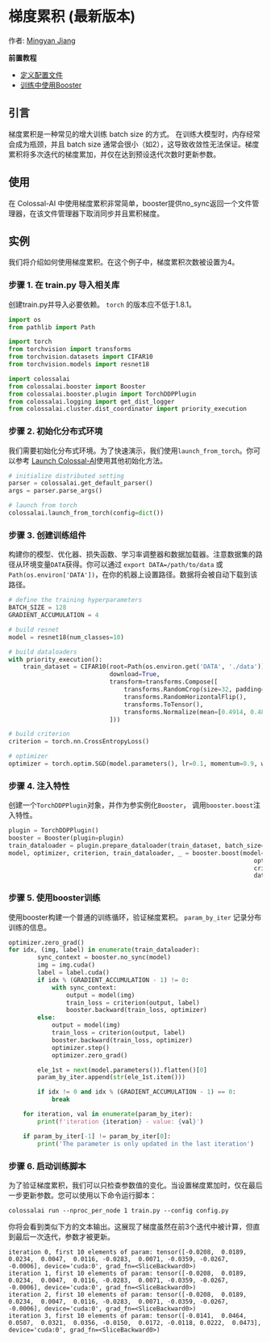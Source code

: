 # 梯度累积 (最新版本)

作者: [Mingyan Jiang](https://github.com/jiangmingyan)

**前置教程**
- [定义配置文件](../basics/define_your_config.md)
- [训练中使用Booster](../basics/booster_api.md)

## 引言

梯度累积是一种常见的增大训练 batch size 的方式。 在训练大模型时，内存经常会成为瓶颈，并且 batch size 通常会很小（如2），这导致收敛性无法保证。梯度累积将多次迭代的梯度累加，并仅在达到预设迭代次数时更新参数。

## 使用

在 Colossal-AI 中使用梯度累积非常简单，booster提供no_sync返回一个文件管理器，在该文件管理器下取消同步并且累积梯度。

## 实例

我们将介绍如何使用梯度累积。在这个例子中，梯度累积次数被设置为4。

### 步骤 1. 在 train.py 导入相关库
创建train.py并导入必要依赖。 `torch` 的版本应不低于1.8.1。

```python
import os
from pathlib import Path

import torch
from torchvision import transforms
from torchvision.datasets import CIFAR10
from torchvision.models import resnet18

import colossalai
from colossalai.booster import Booster
from colossalai.booster.plugin import TorchDDPPlugin
from colossalai.logging import get_dist_logger
from colossalai.cluster.dist_coordinator import priority_execution
```

### 步骤 2. 初始化分布式环境

我们需要初始化分布式环境。为了快速演示，我们使用`launch_from_torch`。你可以参考 [Launch Colossal-AI](../basics/launch_colossalai.md)使用其他初始化方法。

```python
# initialize distributed setting
parser = colossalai.get_default_parser()
args = parser.parse_args()

# launch from torch
colossalai.launch_from_torch(config=dict())

```

### 步骤 3. 创建训练组件

构建你的模型、优化器、损失函数、学习率调整器和数据加载器。注意数据集的路径从环境变量`DATA`获得。你可以通过 `export DATA=/path/to/data` 或 `Path(os.environ['DATA'])`，在你的机器上设置路径。数据将会被自动下载到该路径。

```python
# define the training hyperparameters
BATCH_SIZE = 128
GRADIENT_ACCUMULATION = 4

# build resnet
model = resnet18(num_classes=10)

# build dataloaders
with priority_execution():
    train_dataset = CIFAR10(root=Path(os.environ.get('DATA', './data')),
                            download=True,
                            transform=transforms.Compose([
                                transforms.RandomCrop(size=32, padding=4),
                                transforms.RandomHorizontalFlip(),
                                transforms.ToTensor(),
                                transforms.Normalize(mean=[0.4914, 0.4822, 0.4465], std=[0.2023, 0.1994, 0.2010]),
                            ]))

# build criterion
criterion = torch.nn.CrossEntropyLoss()

# optimizer
optimizer = torch.optim.SGD(model.parameters(), lr=0.1, momentum=0.9, weight_decay=5e-4)
```

### 步骤 4. 注入特性
创建一个`TorchDDPPlugin`对象，并作为参实例化`Booster`， 调用`booster.boost`注入特性。

```python
plugin = TorchDDPPlugin()
booster = Booster(plugin=plugin)
train_dataloader = plugin.prepare_dataloader(train_dataset, batch_size=BATCH_SIZE, shuffle=True, drop_last=True)
model, optimizer, criterion, train_dataloader, _ = booster.boost(model=model,
                                                                    optimizer=optimizer,
                                                                    criterion=criterion,
                                                                    dataloader=train_dataloader)
```

### 步骤 5. 使用booster训练
使用booster构建一个普通的训练循环，验证梯度累积。 `param_by_iter` 记录分布训练的信息。
```python
optimizer.zero_grad()
for idx, (img, label) in enumerate(train_dataloader):
        sync_context = booster.no_sync(model)
        img = img.cuda()
        label = label.cuda()
        if idx % (GRADIENT_ACCUMULATION - 1) != 0:
            with sync_context:
                output = model(img)
                train_loss = criterion(output, label)
                booster.backward(train_loss, optimizer)
        else:
            output = model(img)
            train_loss = criterion(output, label)
            booster.backward(train_loss, optimizer)
            optimizer.step()
            optimizer.zero_grad()

        ele_1st = next(model.parameters()).flatten()[0]
        param_by_iter.append(str(ele_1st.item()))

        if idx != 0 and idx % (GRADIENT_ACCUMULATION - 1) == 0:
            break

    for iteration, val in enumerate(param_by_iter):
        print(f'iteration {iteration} - value: {val}')

    if param_by_iter[-1] != param_by_iter[0]:
        print('The parameter is only updated in the last iteration')

```

### 步骤 6. 启动训练脚本
为了验证梯度累积，我们可以只检查参数值的变化。当设置梯度累加时，仅在最后一步更新参数。您可以使用以下命令运行脚本：
```shell
colossalai run --nproc_per_node 1 train.py --config config.py
```

你将会看到类似下方的文本输出。这展现了梯度虽然在前3个迭代中被计算，但直到最后一次迭代，参数才被更新。

```text
iteration 0, first 10 elements of param: tensor([-0.0208,  0.0189,  0.0234,  0.0047,  0.0116, -0.0283,  0.0071, -0.0359, -0.0267, -0.0006], device='cuda:0', grad_fn=<SliceBackward0>)
iteration 1, first 10 elements of param: tensor([-0.0208,  0.0189,  0.0234,  0.0047,  0.0116, -0.0283,  0.0071, -0.0359, -0.0267, -0.0006], device='cuda:0', grad_fn=<SliceBackward0>)
iteration 2, first 10 elements of param: tensor([-0.0208,  0.0189,  0.0234,  0.0047,  0.0116, -0.0283,  0.0071, -0.0359, -0.0267, -0.0006], device='cuda:0', grad_fn=<SliceBackward0>)
iteration 3, first 10 elements of param: tensor([-0.0141,  0.0464,  0.0507,  0.0321,  0.0356, -0.0150,  0.0172, -0.0118, 0.0222,  0.0473], device='cuda:0', grad_fn=<SliceBackward0>)
```

<!-- doc-test-command: torchrun --standalone --nproc_per_node=1 gradient_accumulation_with_booster.py  -->
